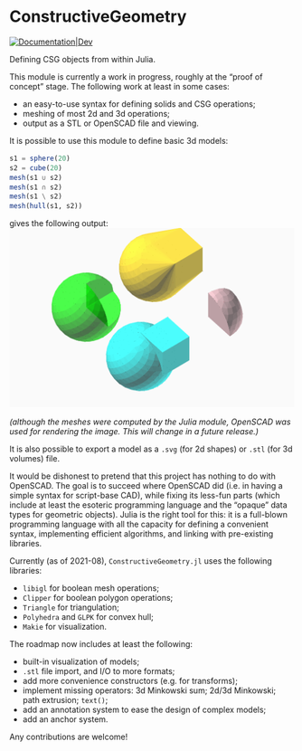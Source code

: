 # ConstructiveGeometry


[![Documentation|Dev](https://img.shields.io/badge/docs-latest-blue.svg)](https://plut.github.io/ConstructiveGeometry.jl/dev/)

Defining CSG objects from within Julia.

This module is currently a work in progress,
roughly at the “proof of concept” stage.
The following work at least in some cases:

 - an easy-to-use syntax for defining solids and CSG operations;
 - meshing of most 2d and 3d operations;
 - output as a STL or OpenSCAD file and viewing.

It is possible to use this module to define basic 3d models:
```julia
s1 = sphere(20)
s2 = cube(20)
mesh(s1 ∪ s2)
mesh(s1 ∩ s2)
mesh(s1 \ s2)
mesh(hull(s1, s2))
```
gives the following output:
![CSG operations on a sphere and a cube](examples/sphere_cube.png)

*(although the meshes were computed by the Julia module,
OpenSCAD was used for rendering the image.
This will change in a future release.)*

It is also possible to export a model as a `.svg` (for 2d shapes)
or `.stl` (for 3d volumes) file.

It would be dishonest to pretend that this project has nothing to do with
OpenSCAD. The goal is to succeed where OpenSCAD did (i.e. in having a
simple syntax for script-base CAD), while fixing its less-fun parts
(which include at least the esoteric programming language and the
“opaque” data types for geometric objects).
Julia is the right tool for this: it is a full-blown programming
language with all the capacity for defining a convenient syntax,
implementing efficient algorithms, and linking with pre-existing
libraries.

Currently (as of 2021-08), `ConstructiveGeometry.jl` uses the following
libraries:
 - `libigl` for boolean mesh operations;
 - `Clipper` for boolean polygon operations;
 - `Triangle` for triangulation;
 - `Polyhedra` and `GLPK` for convex hull;
 - `Makie` for visualization.

The roadmap now includes at least the following:
 - built-in visualization of models;
 - `.stl` file import, and I/O to more formats;
 - add more convenience constructors (e.g. for transforms);
 - implement missing operators: 3d Minkowski sum; 2d/3d Minkowski;
   path extrusion; `text()`;
 - add an annotation system to ease the design of complex models;
 - add an anchor system.

Any contributions are welcome!
